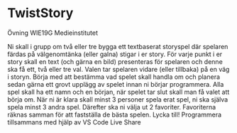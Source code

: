 # TwistStory
Övning WIE19G Medieinstitutet

Ni skall i grupp om två eller tre bygga ett textbaserat storyspel där spelaren färdas på
välgenomtänka (eller galna) stigar i er story. För varje punkt i er story skall en text (och gärna en bild)
presenteras för spelaren och denne ska få ett, två eller tre val. Valen tar spelaren vidare (eller tillbaka)
på en väg i storyn.
Börja med att bestämma vad spelet skall handla om och planera sedan gärna ett grovt upplägg av
spelet innan ni börjar programmera. Alla spel skall ha ett namn och en början, när spelet tar slut
skall man få valet att börja om.
När ni är klara skall minst 3 personer spela erat spel, ni ska själva spela minst 3 andra spel. Därefter
ska ni välja ut 2 favoriter. Favoriterna räknas samman för att fastställa de bästa spelen. Lycka till!
Programmera tillsammans med hjälp av VS Code Live Share
